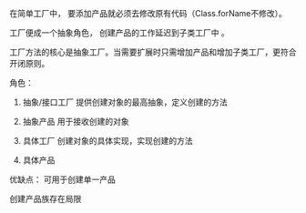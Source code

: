 在简单工厂中， 要添加产品就必须去修改原有代码（Class.forName不修改）。

工厂便成一个抽象角色， 创建产品的工作延迟到子类工厂中 。

工厂方法的核心是抽象工厂。当需要扩展时只需增加产品和增加子类工厂，更符合开闭原则。

角色：
1. 抽象/接口工厂    提供创建对象的最高抽象，定义创建的方法
3. 抽象产品         用于接收创建的对象

2. 具体工厂         创建对象的具体实现，实现创建的方法
4. 具体产品         

优缺点：
可用于创建单一产品

创建产品族存在局限

